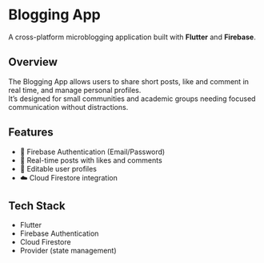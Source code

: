 # Blogging App

A cross-platform microblogging application built with **Flutter** and **Firebase**.

## Overview

The Blogging App allows users to share short posts, like and comment in real time, and manage personal profiles.  
It’s designed for small communities and academic groups needing focused communication without distractions.

## Features
- 🔐 Firebase Authentication (Email/Password)  
- 📝 Real-time posts with likes and comments  
- 👤 Editable user profiles  
- ☁️ Cloud Firestore integration  

## Tech Stack
- Flutter  
- Firebase Authentication  
- Cloud Firestore  
- Provider (state management)  
